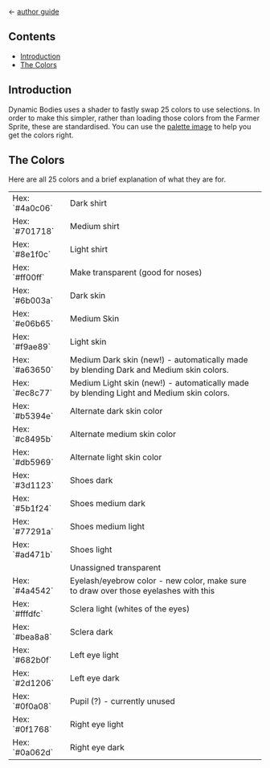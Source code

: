 ﻿← [author guide](../author-guide.md)

## Contents
* [Introduction](#introduction)
* [The Colors](#the-colors)

## Introduction
Dynamic Bodies uses a shader to fastly swap 25 colors to use selections. In order to make this
simpler, rather than loading those colors from the Farmer Sprite, these are standardised. You
can use the [palette image](../../assets/Character/palette_skin.png) to help you get the colors right.

## The Colors
Here are all 25 colors and a brief explanation of what they are for.

<table border="0" cellspacing="0" cellpadding="1">
<tr>
	<td >Hex: `#4a0c06`</td>
	<td>Dark shirt</td>
</tr>
<tr>
	<td >Hex: `#701718`</td>
	<td>Medium shirt<td>
	</tr>
<tr>
	<td >Hex: `#8e1f0c`</td>
	<td>Light shirt<td>
</tr>
<tr>
	<td >Hex: `#ff00ff`</td>
	<td>Make transparent (good for noses)<td>
</tr>
<tr>
	<td >Hex: `#6b003a`</td>
	<td>Dark skin<td>
</tr>
<tr>
	<td >Hex: `#e06b65`</td>
	<td>Medium Skin<td>
</tr>
<tr>
	<td>Hex: `#f9ae89`</td>
	<td>Light skin</td></tr>
<tr>
  <td>Hex: `#a63650`</td>
  <td>Medium Dark skin (new!) - automatically made by blending Dark and Medium skin colors.</td>
</tr>
<tr>
  <td>Hex: `#ec8c77`</td>
  <td>Medium Light skin (new!) - automatically made by blending Light and Medium skin colors.</td>
</tr>
<tr>
  <td>Hex: `#b5394e`</td>
  <td>Alternate dark skin color</td>
</tr>
<tr>
  <td>Hex: `#c8495b`</td>
  <td>Alternate medium skin color</td>
</tr>
<tr>
  <td>Hex: `#db5969`</td>
  <td>Alternate light skin color</td>
</tr>
<tr>
  <td>Hex: `#3d1123`</td>
  <td>Shoes dark</td>
</tr>
<tr>
  <td>Hex: `#5b1f24`</td>
  <td>Shoes medium dark</td>
</tr>
<tr>
  <td>Hex: `#77291a`</td>
  <td>Shoes medium light</td>
</tr>
<tr>
  <td>Hex: `#ad471b`</td>
  <td>Shoes light</td>
</tr>
<tr>
  <td>&nbsp;</td><td>Unassigned transparent</td>
</tr>
<tr>
  <td>Hex: `#4a4542`</td>
  <td>Eyelash/eyebrow color - new color, make sure to draw over those eyelashes with this</td>
</tr>
<tr>
  <td>Hex: `#fffdfc`</td>
  <td>Sclera light (whites of the eyes)</td>
</tr>
<tr>
  <td>Hex: `#bea8a8`</td>
  <td>Sclera dark</td>
</tr>
<tr>
  <td>Hex: `#682b0f`</td>
  <td>Left eye light</td>
</tr>
<tr>
  <td>Hex: `#2d1206`</td>
  <td>Left eye dark</td>
</tr>
<tr>
  <td>Hex: `#0f0a08`</td>
  <td>Pupil (?) - currently unused</td>
</tr>
<tr>
  <td>Hex: `#0f1768`</td>
  <td>Right eye light</td>
</tr>
<tr>
  <td>Hex: `#0a062d`</td>
  <td>Right eye dark</td></td>
</tr>
</table>